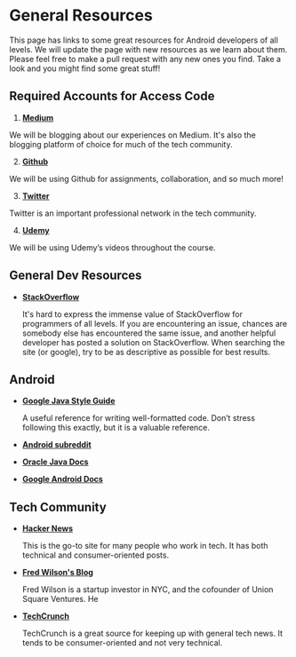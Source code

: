 # General Resources

This page has links to some great resources for Android developers of all levels. We will update the page with new resources as we learn about them. Please feel free to make a pull request with any new ones you find. Take a look and you might find some great stuff!


## Required Accounts for Access Code

1. __[Medium](https://medium.com/)__

  We will be blogging about our experiences on Medium. It's also the blogging platform of choice for much of the tech community. 

2. __[Github](https://github.com/)__

  We will be using Github for assignments, collaboration, and so much more!

3. __[Twitter](https://twitter.com/)__

  Twitter is an important professional network in the tech community. 

4. __[Udemy](https://www.udemy.com/)__

  We will be using Udemy’s videos throughout the course. 


## General Dev Resources

* __[StackOverflow](stackoverflow.com)__

  It's hard to express the immense value of StackOverflow for programmers of all levels. If you are encountering an issue, chances are somebody else has encountered the same issue, and another helpful developer has posted a solution on StackOverflow. When searching the site (or google), try to be as descriptive as possible for best results.  


## Android

* __[Google Java Style Guide](https://google-styleguide.googlecode.com/svn/trunk/javaguide.html)__

  A useful reference for writing well-formatted code. Don’t stress following this exactly, but it is a valuable reference. 

* __[Android subreddit](http://www.reddit.com/r/Android)__

* __[Oracle Java Docs](docs.oracle.com/javase/7/docs/api)__

* __[Google Android Docs](developer.android.com/guide/index.html)__


## Tech Community

* __[Hacker News](https://news.ycombinator.com/)__

  This is the go-to site for many people who work in tech. It has both technical and consumer-oriented posts. 

* __[Fred Wilson's Blog](http://avc.com/)__

  Fred Wilson is a startup investor in NYC, and the cofounder of Union Square Ventures. He

* __[TechCrunch](http://techcrunch.com/)__

  TechCrunch is a great source for keeping up with general tech news. It tends to be consumer-oriented and not very technical. 


